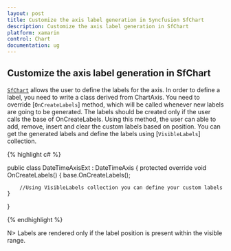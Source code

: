 ```yaml
---
layout: post
title: Customize the axis label generation in Syncfusion SfChart
description: Customize the axis label generation in SfChart
platform: xamarin
control: Chart
documentation: ug
---
```


## Customize the axis label generation in SfChart

[`SfChart`](https://help.syncfusion.com/cr/cref_files/xamarin/Syncfusion.SfChart.XForms~Syncfusion.SfChart.XForms.SfChart.html) allows the user to define the labels for the axis. In order to define a label, you need to write a class derived from ChartAxis. You need to override [`OnCreateLabels`] method, which will be called whenever new labels are going to be generated. The labels should be created only if the user calls the base of OnCreateLabels. Using this method, the user can able to add, remove, insert and clear the custom labels based on position. You can get the generated labels and define the labels using [`VisibleLabels`] collection.

{% highlight c# %}

public class DateTimeAxisExt : DateTimeAxis
{
    protected override void OnCreateLabels()
    {
        base.OnCreateLabels();

        //Using VisibleLabels collection you can define your custom labels
    }
}

{% endhighlight  %}

N> Labels are rendered only if the label position is present within the visible range.